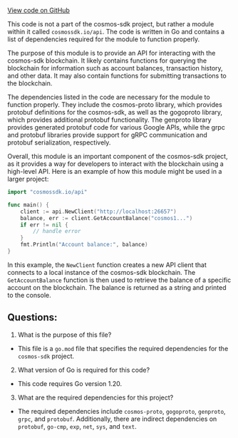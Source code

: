 [View code on GitHub](https://github.com/cosmos/cosmos-sdk/blob/main/api/go.mod)

This code is not a part of the cosmos-sdk project, but rather a module within it called `cosmossdk.io/api`. The code is written in Go and contains a list of dependencies required for the module to function properly. 

The purpose of this module is to provide an API for interacting with the cosmos-sdk blockchain. It likely contains functions for querying the blockchain for information such as account balances, transaction history, and other data. It may also contain functions for submitting transactions to the blockchain.

The dependencies listed in the code are necessary for the module to function properly. They include the cosmos-proto library, which provides protobuf definitions for the cosmos-sdk, as well as the gogoproto library, which provides additional protobuf functionality. The genproto library provides generated protobuf code for various Google APIs, while the grpc and protobuf libraries provide support for gRPC communication and protobuf serialization, respectively.

Overall, this module is an important component of the cosmos-sdk project, as it provides a way for developers to interact with the blockchain using a high-level API. Here is an example of how this module might be used in a larger project:

```go
import "cosmossdk.io/api"

func main() {
    client := api.NewClient("http://localhost:26657")
    balance, err := client.GetAccountBalance("cosmos1...")
    if err != nil {
        // handle error
    }
    fmt.Println("Account balance:", balance)
}
```

In this example, the `NewClient` function creates a new API client that connects to a local instance of the cosmos-sdk blockchain. The `GetAccountBalance` function is then used to retrieve the balance of a specific account on the blockchain. The balance is returned as a string and printed to the console.
## Questions: 
 1. What is the purpose of this file?
- This file is a `go.mod` file that specifies the required dependencies for the `cosmos-sdk` project.

2. What version of Go is required for this code?
- This code requires Go version 1.20.

3. What are the required dependencies for this project?
- The required dependencies include `cosmos-proto`, `gogoproto`, `genproto`, `grpc`, and `protobuf`. Additionally, there are indirect dependencies on `protobuf`, `go-cmp`, `exp`, `net`, `sys`, and `text`.